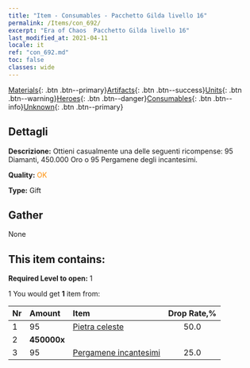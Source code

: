 ```yaml
---
title: "Item - Consumables - Pacchetto Gilda livello 16"
permalink: /Items/con_692/
excerpt: "Era of Chaos  Pacchetto Gilda livello 16"
last_modified_at: 2021-04-11
locale: it
ref: "con_692.md"
toc: false
classes: wide
---
```

 [Materials](/it/Items/){: .btn .btn--primary}[Artifacts](/it/Items/Artifacts/){: .btn .btn--success}[Units](/it/Items/Units/){: .btn .btn--warning}[Heroes](/it/Items/Heroes/){: .btn .btn--danger}[Consumables](/it/Items/Consumables/){: .btn .btn--info}[Unknown](/it/Items/Unknown/){: .btn .btn--primary}

## Dettagli
 **Descrizione:** Ottieni casualmente una delle seguenti ricompense: 95 Diamanti, 450.000 Oro o 95 Pergamene degli incantesimi.

 **Quality:** <span style="color: #FF8C00">OK</span>

 **Type:** Gift

## Gather

  None

## This item contains:

 **Required Level to open:** 1

 1 You would get **1** item  from:

  | Nr | Amount |     Item    | Drop Rate,% |
  |:---|:-------|:------------|:---------:|
  | 1 | 95 | [Pietra celeste](/it/Items/art_188/) | 50.0 | 
  | 2 |  **450000x** | <i class="fas fa-coins"/> |  | 25.0 | 
  | 3 | 95 | [Pergamene incantesimi](/it/Items/con_694/) | 25.0 | 
